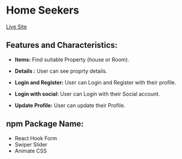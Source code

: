 # Home Seekers

[Live Site](https://home-seekers-project.web.app)

## Features and Characteristics:

- **Items:** Find suitable Property (house or Room).

- **Details :** User can see proprty details.

- **Login and Register:** User can Login and Register with their profile.

- **Login with social:** User can Login with their Social account.

- **Update Profile:** User can update their Profile.

## npm Package Name:

- React Hook Form
- Swiper Slider
- Animate CSS
